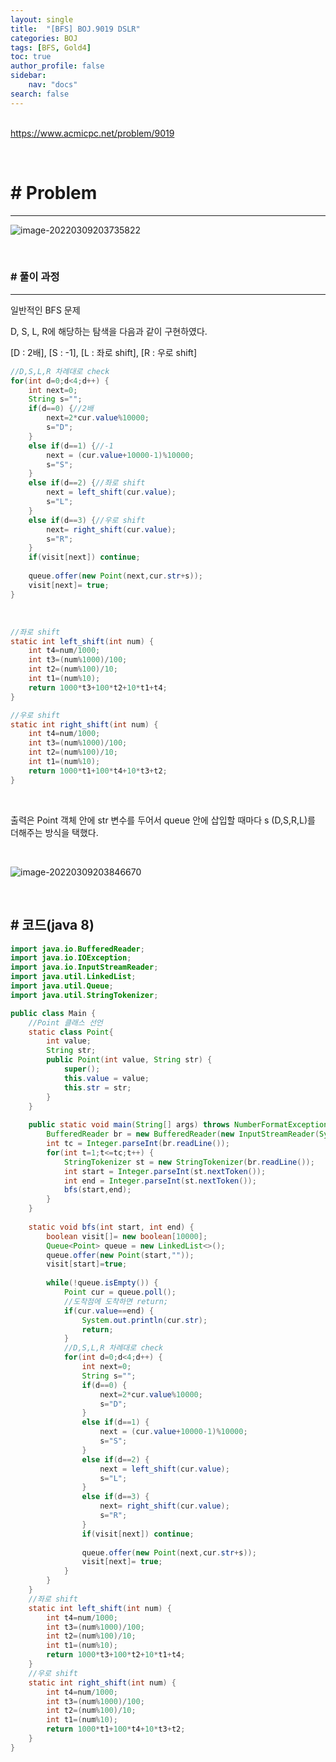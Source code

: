 ```yaml
---
layout: single
title:  "[BFS] BOJ.9019 DSLR"
categories: BOJ
tags: [BFS, Gold4]
toc: true
author_profile: false
sidebar:
    nav: "docs"
search: false
---
```


<br><https://www.acmicpc.net/problem/9019>

<br>

# # Problem

--------------------------------------------------------------------------------------

![image-20220309203735822](../images/2022-03-09-boj-9019/image-20220309203735822.png)



<br>

### # 풀이 과정

******************************************************************

일반적인 BFS 문제

D, S, L, R에 해당하는 탐색을 다음과 같이 구현하였다.

[D : 2배],       [S :  -1],      [L : 좌로 shift],      [R : 우로 shift]

```java
//D,S,L,R 차례대로 check
for(int d=0;d<4;d++) {
	int next=0;
	String s="";
	if(d==0) {//2배
		next=2*cur.value%10000;
		s="D";
	}
    else if(d==1) {//-1
		next = (cur.value+10000-1)%10000;
		s="S";
	}
	else if(d==2) {//좌로 shift
		next = left_shift(cur.value);
		s="L";
	}
	else if(d==3) {//우로 shift
		next= right_shift(cur.value);
		s="R";
	}		
	if(visit[next]) continue;
				
	queue.offer(new Point(next,cur.str+s));
	visit[next]= true;
}
```

<br>

```java
//좌로 shift
static int left_shift(int num) {
	int t4=num/1000;
	int t3=(num%1000)/100;
	int t2=(num%100)/10;
	int t1=(num%10);	
    return 1000*t3+100*t2+10*t1+t4;
}

//우로 shift
static int right_shift(int num) {
	int t4=num/1000;
	int t3=(num%1000)/100;
	int t2=(num%100)/10;
	int t1=(num%10);
	return 1000*t1+100*t4+10*t3+t2;
}
```

<br>

출력은 Point 객체 안에 str 변수를 두어서 queue 안에 삽입할 때마다 s (D,S,R,L)를 더해주는 방식을 택했다. 

<br>


![image-20220309203846670](../images/2022-03-09-boj-9019/image-20220309203846670.png)
				

<br>

## # 코드(java 8)

```java
import java.io.BufferedReader;
import java.io.IOException;
import java.io.InputStreamReader;
import java.util.LinkedList;
import java.util.Queue;
import java.util.StringTokenizer;

public class Main {
	//Point 클래스 선언
	static class Point{
		int value;
		String str;
		public Point(int value, String str) {
			super();
			this.value = value;
			this.str = str;
		}
	}
	
	public static void main(String[] args) throws NumberFormatException, IOException {
		BufferedReader br = new BufferedReader(new InputStreamReader(System.in));
		int tc = Integer.parseInt(br.readLine());
		for(int t=1;t<=tc;t++) {
			StringTokenizer st = new StringTokenizer(br.readLine());
			int start = Integer.parseInt(st.nextToken());
			int end = Integer.parseInt(st.nextToken());	
			bfs(start,end);	
		}
	}
	
	static void bfs(int start, int end) {
		boolean visit[]= new boolean[10000];
		Queue<Point> queue = new LinkedList<>();
		queue.offer(new Point(start,""));
		visit[start]=true;
		
		while(!queue.isEmpty()) {
			Point cur = queue.poll();
			//도착점에 도착하면 return;
			if(cur.value==end) {
				System.out.println(cur.str);
				return;
			}
			//D,S,L,R 차례대로 check
			for(int d=0;d<4;d++) {
				int next=0;
				String s="";
				if(d==0) {
					next=2*cur.value%10000;
					s="D";
				}
				else if(d==1) {
					next = (cur.value+10000-1)%10000;
					s="S";
				}
				else if(d==2) {
					next = left_shift(cur.value);
					s="L";
				}
				else if(d==3) {
					next= right_shift(cur.value);
					s="R";
				}		
				if(visit[next]) continue;
				
				queue.offer(new Point(next,cur.str+s));
				visit[next]= true;
			}
		}
	}
	//좌로 shift
	static int left_shift(int num) {
		int t4=num/1000;
		int t3=(num%1000)/100;
		int t2=(num%100)/10;
		int t1=(num%10);	
		return 1000*t3+100*t2+10*t1+t4;
	}
	//우로 shift
	static int right_shift(int num) {
		int t4=num/1000;
		int t3=(num%1000)/100;
		int t2=(num%100)/10;
		int t1=(num%10);
		return 1000*t1+100*t4+10*t3+t2;
	}
}
```

